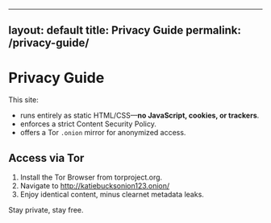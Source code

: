 <!-- _pages/privacy-guide.md -->
---
layout: default
title: Privacy Guide
permalink: /privacy-guide/
---

# Privacy Guide

This site:

* runs entirely as static HTML/CSS—**no JavaScript, cookies, or trackers**.  
* enforces a strict Content Security Policy.  
* offers a Tor `.onion` mirror for anonymized access.

## Access via Tor

1. Install the Tor Browser from torproject.org.  
2. Navigate to <http://katiebucksonion123.onion/>  
3. Enjoy identical content, minus clearnet metadata leaks.

Stay private, stay free.